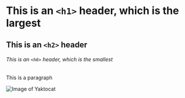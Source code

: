 # This is an `<h1>` header, which is the largest

## This is an `<h2>` header

###### This is an `<h6>` header, which is the smallest

This is a paragraph

![Image of Yaktocat](https://octodex.github.com/images/yaktocat.png)
